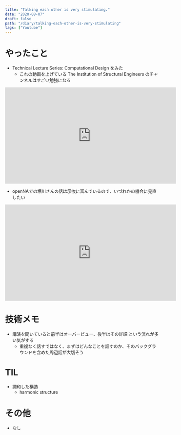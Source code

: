 ```yaml
---
title: "Talking each other is very stimulating."
date: "2020-08-07"
draft: false
path: "/diary/talking-each-other-is-very-stimulating"
tags: ["Youtube"]
---
```


# やったこと

+ Technical Lecture Series: Computational Design をみた
  + これの動画を上げている The Institution of Structural Engineers のチャンネルはすごい勉強になる

<iframe width="560" height="315" src="https://www.youtube.com/embed/nZvu50T1Bc0" frameborder="0" allow="accelerometer; autoplay; encrypted-media; gyroscope; picture-in-picture" allowfullscreen></iframe>

+ openNAでの堀川さんの話は示唆に富んでいるので、いづれかの機会に見直したい

<iframe width="560" height="315" src="https://www.youtube.com/embed/Az8qEnu9Yao" frameborder="0" allow="accelerometer; autoplay; encrypted-media; gyroscope; picture-in-picture" allowfullscreen></iframe>

# 技術メモ

+ 講演を聞いていると前半はオーバービュー、後半はその詳細 という流れが多い気がする
  + 重複なく話すではなく、まずはどんなことを話すのか、そのバックグラウンドを含めた周辺話が大切そう

# TIL

+ 調和した構造
  + harmonic structure

# その他

+ なし
